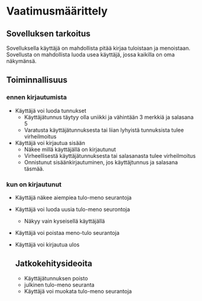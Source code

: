 # Vaatimusmäärittely

## Sovelluksen tarkoitus

Sovelluksella käyttäjä on mahdollista pitää kirjaa tuloistaan ja menoistaan. Sovellusta on mahdollista luoda usea käyttäjä, jossa kaikilla on oma näkymänsä.

## Toiminnallisuus

### ennen kirjautumista
- Käyttäjä voi luoda tunnukset
    - Käyttäjätunnus täytyy olla uniikki ja vähintään 3 merkkiä ja salasana 5
    - Varatusta käyttäjätunnuksesta tai liian lyhyistä tunnuksista tulee virheilmoitus
- Käyttäjä voi kirjautua sisään
    - Näkee millä käyttäjällä on kirjautunut
    - Virheellisestä käyttäjätunnuksesta tai salasanasta tulee virheilmoitus
    - Onnistunut sisäänkirjautuminen, jos käyttäjtunnus ja salasana täsmää.

 ### kun on kirjautunut
 - Käyttäjä näkee aiempiea tulo-meno seurantoja
 - Käyttäjä voi luoda uusia tulo-meno seurontoja
   - Näkyy vain kyseisellä käyttäjällä
- Käyttäjä voi poistaa meno-tulo seurantoja
- Käyttäjä voi kirjautua ulos

  ## Jatkokehitysideoita

  - Käyttäjätunnuksen poisto
  - julkinen tulo-meno seuranta
  - Käyttäjä voi muokata tulo-meno seurantoja
